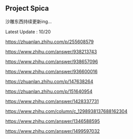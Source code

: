 ## Project Spica

沙雕东西持续更新ing...

Latest Update : 10/20

https://zhuanlan.zhihu.com/p/255608579

https://www.zhihu.com/answer/938213743

https://www.zhihu.com/answer/938657096

https://www.zhihu.com/answer/936600016

https://zhuanlan.zhihu.com/p/147638264

https://zhuanlan.zhihu.com/p/151640954

https://www.zhihu.com/answer/1428337731

https://www.zhihu.com/column/c_1298938137688162304

https://www.zhihu.com/answer/1346588595

https://www.zhihu.com/answer/1499597032
